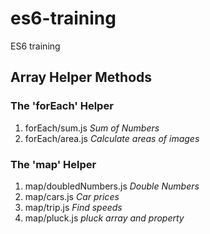 # es6-training
ES6 training

## Array Helper Methods
### The 'forEach' Helper
1. forEach/sum.js
    *Sum of Numbers*
2. forEach/area.js
    *Calculate areas of images*

### The 'map' Helper
1. map/doubledNumbers.js
    *Double Numbers*
2. map/cars.js
    *Car prices*
3. map/trip.js
    *Find speeds*
2. map/pluck.js
    *pluck array and property*
